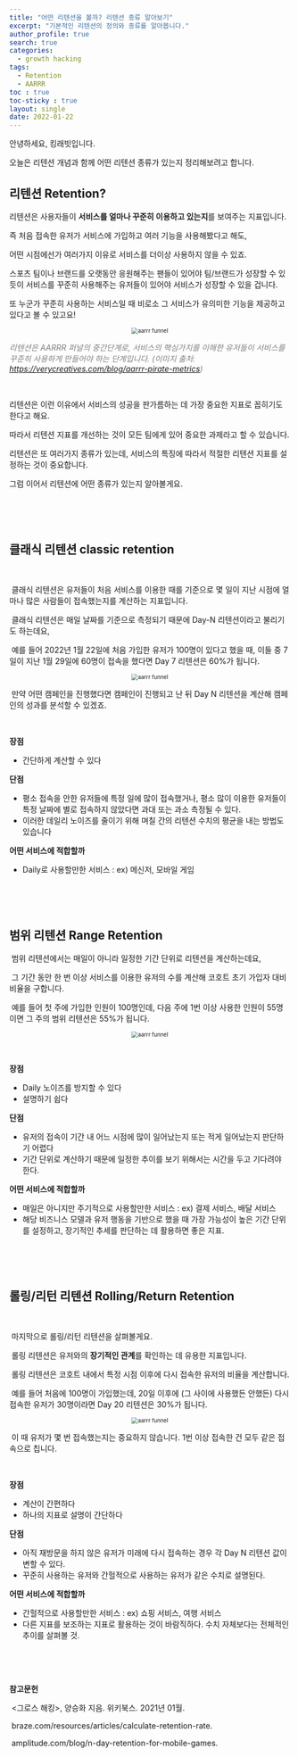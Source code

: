 ```yaml
---
title: "어떤 리텐션을 볼까? 리텐션 종류 알아보기"
excerpt: "기본적인 리텐션의 정의와 종류를 알아봅니다."
author_profile: true
search: true
categories: 
  - growth hacking
tags: 
  - Retention
  - AARRR
toc : true
toc-sticky : true
layout: single
date: 2022-01-22
---
```




안녕하세요, 킹래빗입니다.    

오늘은 리텐션 개념과 함께 어떤 리텐션 종류가 있는지 정리해보려고 합니다.    



## 리텐션 Retention?

리텐션은 사용자들이 **서비스를 얼마나 꾸준히 이용하고 있는지**를 보여주는 지표입니다.    

즉 처음 접속한 유저가 서비스에 가입하고 여러 기능을 사용해봤다고 해도,     

어떤 시점에선가 여러가지 이유로 서비스를 더이상 사용하지 않을 수 있죠.    

스포츠 팀이나 브랜드를 오랫동안 응원해주는 팬들이 있어야 팀/브랜드가 성장할 수 있듯이 서비스를 꾸준히 사용해주는 유저들이 있어야 서비스가 성장할 수 있을 겁니다.   

또 누군가 꾸준히 사용하는 서비스일 때 비로소 그 서비스가 유의미한 기능을 제공하고 있다고 볼 수 있고요!    

<p align="center"><img src="/assets/images/retention/aarrr-pirate-metrics.png" alt="aarrr funnel" style="zoom:70%;" /></p>

*<span style="color:grey">리텐션은 AARRR 퍼널의 중간단계로, 서비스의 핵심가치를 이해한 유저들이 서비스를 꾸준히 사용하게 만들어야 하는 단계입니다. (이미지 출처: https://verycreatives.com/blog/aarrr-pirate-metrics)</span>*

​    

리텐션은 이런 이유에서 서비스의 성공을 판가름하는 데 가장 중요한 지표로 꼽히기도 한다고 해요.    

따라서 리텐션 지표를 개선하는 것이 모든 팀에게 있어 중요한 과제라고 할 수 있습니다.     

리텐션은 또 여러가지 종류가 있는데, 서비스의 특징에 따라서 적절한 리텐션 지표를 설정하는 것이 중요합니다.    

그럼 이어서 리텐션에 어떤 종류가 있는지 알아볼게요.     

​    

​    

## 클래식 리텐션 classic retention

​     

​	클래식 리텐션은 유저들이 처음 서비스를 이용한 때를 기준으로 몇 일이 지난 시점에 얼마나 많은 사람들이 접속했는지를 계산하는 지표입니다.    

​	클래식 리텐션은 매일 날짜를 기준으로 측정되기 때문에 Day-N 리텐션이라고 불리기도 하는데요,    

​	예를 들어 2022년 1월 22일에 처음 가입한 유저가 100명이 있다고 했을 때, 이들 중 7일이 지난 1월 29일에 60명이 접속을 했다면 Day 7 리텐션은 60%가 됩니다.    

<p align="center"><img src="/assets/images/retention/classic_retention.png" alt="aarrr funnel" style="zoom:70%;" /></p>

​	만약 어떤 캠페인을 진행했다면 캠페인이 진행되고 난 뒤 Day N 리텐션을 계산해 캠페인의 성과를 분석할 수 있겠죠.    

​    

**장점** 

- 간단하게 계산할 수 있다

**단점**

- 평소 접속을 안한 유저들에 특정 일에 많이 접속했거나, 평소 많이 이용한 유저들이 특정 날짜에 별로 접속하지 않았다면 과대 또는 과소 측정될 수 있다. 
- 이러한 데일리 노이즈를 줄이기 위해 며칠 간의 리텐션 수치의 평균을 내는 방법도 있습니다

**어떤 서비스에 적합할까**

- Daily로 사용할만한 서비스 : ex) 메신저, 모바일 게임

​    

​    

## 범위 리텐션 Range Retention 



​	범위 리텐션에서는 매일이 아니라 일정한 기간 단위로 리텐션을 계산하는데요,    

​	그 기간 동안 한 번 이상 서비스를 이용한 유저의 수를 계산해 코호트 초기 가입자 대비 비율을 구합니다.    

​	예를 들어 첫 주에 가입한 인원이 100명인데, 다음 주에 1번 이상 사용한 인원이 55명이면 그 주의 범위 리텐션은 55%가 됩니다.    

<p align="center"><img src="/assets/images/retention/range_retention.png" alt="aarrr funnel" style="zoom:70%;" /></p>

​    

**장점**

- Daily 노이즈를 방지할 수 있다
- 설명하기 쉽다

**단점**

- 유저의 접속이 기간 내 어느 시점에 많이 일어났는지 또는 적게 일어났는지 판단하기 어렵다
- 기간 단위로 계산하기 때문에 일정한 추이를 보기 위해서는 시간을 두고 기다려야 한다.

**어떤 서비스에 적합할까**

- 매일은 아니지만 주기적으로 사용할만한 서비스 : ex) 결제 서비스, 배달 서비스
- 해당 비즈니스 모델과 유저 행동을 기반으로 했을 때 가장 가능성이 높은 기간 단위를 설정하고, 장기적인 추세를 판단하는 데 활용하면 좋은 지표.    

​    

​    

## 롤링/리턴 리텐션 Rolling/Return Retention 

​    	

​	마지막으로 롤링/리턴 리텐션을 살펴볼게요.    

​	롤링 리텐션은 유저와의 **장기적인 관계**를 확인하는 데 유용한 지표입니다.    

​	롤링 리텐션은 코호트 내에서 특정 시점 이후에 다시 접속한 유저의 비율을 계산합니다.    

​	예를 들어 처음에 100명이 가입했는데, 20일 이후에 (그 사이에 사용했든 안했든) 다시 	접속한 유저가 30명이라면 Day 20 리텐션은 30%가 됩니다.    

<p align="center"><img src="/assets/images/retention/rolling_retention.png" alt="aarrr funnel" style="zoom:70%;" /></p>

​	이 때 유저가 몇 번 접속했는지는 중요하지 않습니다. 1번 이상 접속한 건 모두 같은 접속으로 칩니다.    

​    

**장점**

- 계산이 간편하다
- 하나의 지표로 설명이 간단하다

**단점**

- 아직 재방문을 하지 않은 유저가 미래에 다시 접속하는 경우 각 Day N 리텐션 값이 변할 수 있다.
- 꾸준히 사용하는 유저와 간헐적으로 사용하는 유저가 같은 수치로 설명된다.    

**어떤 서비스에 적합할까**

- 간헐적으로 사용할만한 서비스 : ex) 쇼핑 서비스, 여행 서비스
- 다른 지표를 보조하는 지표로 활용하는 것이 바람직하다. 수치 자체보다는 전체적인 추이를 살펴볼 것.        

​    

​    

**참고문헌**

​	<그로스 해킹>, 양승화 지음. 위키북스. 2021년 01월.    

​	braze.com/resources/articles/calculate-retention-rate.   

​	amplitude.com/blog/n-day-retention-for-mobile-games.   





